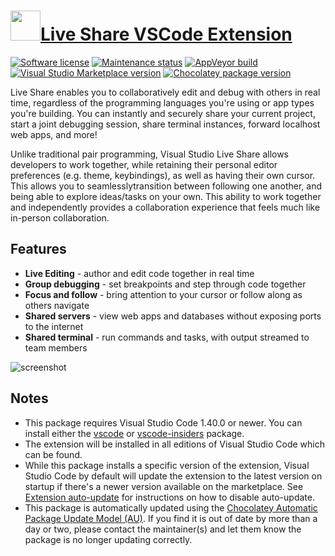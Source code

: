 # [<img src="https://cdn.jsdelivr.net/gh/dgalbraith/chocolatey-packages@76935c808211166e58f5e5c59367dee255635018/icons/vscode-live-share.png" width="48" height="48" />Live Share VSCode Extension](<https://chocolatey.org/packages/vscode-live-share>)

[![Software license](https://img.shields.io/badge/license-Proprietary-lightgrey)](https://marketplace.visualstudio.com/items/MS-vsliveshare.vsliveshare/license)
[![Maintenance status](https://img.shields.io/badge/maintained%3F-yes-green.svg)](https://github.com/dgalbraith/chocolatey-packages/graphs/commit-activity)
[![AppVeyor build](https://img.shields.io/appveyor/ci/dgalbraith/chocolatey-packages)](https://ci.appveyor.com/project/dgalbraith/chocolatey-packages)
[![Visual Studio Marketplace version](https://img.shields.io/visual-studio-marketplace/v/MS-vsliveshare.vsliveshare?label=Marketplace)](https://marketplace.visualstudio.com/items?itemName=MS-vsliveshare.vsliveshare)
[![Chocolatey package version](https://img.shields.io/chocolatey/v/vscode-live-share?label=Chocolatey)](https://chocolatey.org/packages/vscode-live-share)

Live Share enables you to collaboratively edit and debug with others in real time, regardless of the programming
languages you're using or app types you're building. You can instantly and securely share your current project, start
a joint debugging session, share terminal instances, forward localhost web apps, and more!

Unlike traditional pair programming, Visual Studio Live Share allows developers to work together, while retaining their
personal editor preferences (e.g. theme, keybindings), as well as having their own cursor. This allows you to
seamlesslytransition between following one another, and being able to explore ideas/tasks on your own. This ability to
work together and independently provides a collaboration experience that feels much like in-person collaboration.

## Features

* **Live Editing** - author and edit code together in real time
* **Group debugging** - set breakpoints and step through code together
* **Focus and follow** - bring attention to your cursor or follow along as others navigate
* **Shared servers** - view web apps and databases without exposing ports to the internet
* **Shared terminal** - run commands and tasks, with output streamed to team members

![screenshot](https://cdn.jsdelivr.net/gh/dgalbraith/chocolatey-packages@76935c808211166e58f5e5c59367dee255635018/automatic/vscode-live-share/screenshot.png)

## Notes

* This package requires Visual Studio Code 1.40.0 or newer.
  You can install either the [vscode](https://chocolatey.org/packages/vscode) or [vscode-insiders](https://chocolatey.org/packages/vscode-insiders) package.
* The extension will be installed in all editions of Visual Studio Code which can be found.
* While this package installs a specific version of the extension, Visual Studio Code by default will update the extension to the latest version on startup if there's a newer version available on the marketplace.
  See [Extension auto-update](https://code.visualstudio.com/docs/editor/extension-gallery#_extension-autoupdate) for instructions on how to disable auto-update.
* This package is automatically updated using the [Chocolatey Automatic Package Update Model (AU)](https://github.com/majkinetor/au/blob/master/README.md).
  If you find it is out of date by more than a day or two, please contact the maintainer(s) and let them know the package is no longer updating correctly.
